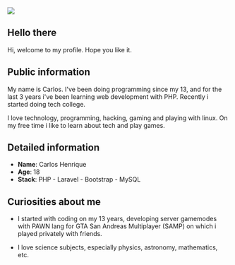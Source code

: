 <div>
    <a target='_blank' href="https://www.linkedin.com/in/carloshmfs/">
        <img src="https://img.shields.io/badge/LinkedIn-0077B5?style=for-the-badge&logo=linkedin&logoColor=white">
    </a>
</div>

## Hello there

Hi, welcome to my profile. Hope you like it.

## Public information

My name is Carlos. I've been doing programming since my 13, and for the last 3 years i've been learning web development with PHP. Recently i started doing tech college.

I love technology, programming, hacking, gaming and playing with linux. On my free time i like to learn about tech and play games.

## Detailed information

* **Name**: Carlos Henrique
* **Age**: 18
* **Stack**: PHP - Laravel - Bootstrap - MySQL

## Curiosities about me

* I started with coding on my 13 years, developing server gamemodes with PAWN lang for GTA San Andreas Multiplayer (SAMP) on which i played privately with friends.

* I love science subjects, especially physics, astronomy, mathematics, etc.
